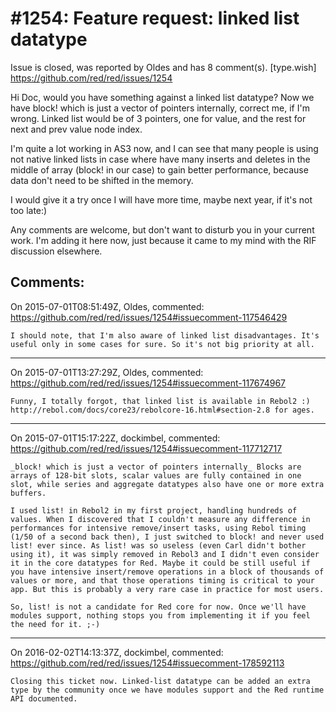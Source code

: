 
#1254: Feature request: linked list datatype
================================================================================
Issue is closed, was reported by Oldes and has 8 comment(s).
[type.wish]
<https://github.com/red/red/issues/1254>

Hi Doc,
would you have something against a linked list datatype? Now we have block! which is just a vector of pointers internally, correct me, if I'm wrong. Linked list would be of 3 pointers, one for value, and the rest for next and prev value node index.

I'm quite a lot working in AS3 now, and I can see that many people is using not native linked lists in case where have many inserts and deletes in the middle of array (block! in our case) to gain better performance, because data don't need to be shifted in the memory.

I would give it a try once I will have more time, maybe next year, if it's not too late:)

Any comments are welcome, but don't want to disturb you in your current work. I'm adding it here now, just because it came to my mind with the RIF discussion elsewhere.



Comments:
--------------------------------------------------------------------------------

On 2015-07-01T08:51:49Z, Oldes, commented:
<https://github.com/red/red/issues/1254#issuecomment-117546429>

    I should note, that I'm also aware of linked list disadvantages. It's useful only in some cases for sure. So it's not big priority at all. 

--------------------------------------------------------------------------------

On 2015-07-01T13:27:29Z, Oldes, commented:
<https://github.com/red/red/issues/1254#issuecomment-117674967>

    Funny, I totally forgot, that linked list is available in Rebol2 :) http://rebol.com/docs/core23/rebolcore-16.html#section-2.8 for ages.

--------------------------------------------------------------------------------

On 2015-07-01T15:17:22Z, dockimbel, commented:
<https://github.com/red/red/issues/1254#issuecomment-117712717>

    _block! which is just a vector of pointers internally_ Blocks are arrays of 128-bit slots, scalar values are fully contained in one slot, while series and aggregate datatypes also have one or more extra buffers.
    
    I used list! in Rebol2 in my first project, handling hundreds of values. When I discovered that I couldn't measure any difference in performances for intensive remove/insert tasks, using Rebol timing (1/50 of a second back then), I just switched to block! and never used list! ever since. As list! was so useless (even Carl didn't bother using it), it was simply removed in Rebol3 and I didn't even consider it in the core datatypes for Red. Maybe it could be still useful if you have intensive insert/remove operations in a block of thousands of values or more, and that those operations timing is critical to your app. But this is probably a very rare case in practice for most users.
    
    So, list! is not a candidate for Red core for now. Once we'll have modules support, nothing stops you from implementing it if you feel the need for it. ;-)

--------------------------------------------------------------------------------

On 2016-02-02T14:13:37Z, dockimbel, commented:
<https://github.com/red/red/issues/1254#issuecomment-178592113>

    Closing this ticket now. Linked-list datatype can be added an extra type by the community once we have modules support and the Red runtime API documented.

